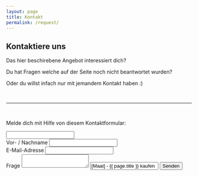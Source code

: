 ```yaml
---
layout: page
title: Kontakt
permalink: /request/
---
```


<h2>Kontaktiere uns</h2>

<p>Das hier beschirebene Angebot interessiert dich? </p>
<p>Du hat Fragen welche auf der Seite noch nicht beantwortet wurden?</p>
<p>Oder du willst infach nur mit jemandem Kontakt haben :)</p>
<br />
<hr />
<br />
<p>Melde dich mit Hilfe von diesem Kontaktformular:</p>

<form action="https://docs.google.com/forms/d/19dFnLboLB3v-exCOCJGwQUkt3Cjr6T_51y1AXnN_U-U/formResponse">
    <label></label>
    <input />
    <br />
    <label for="name" class="bold">Vor- / Nachname</label>
    <input name="entry.1595707891" type="text" id="name" required />
    <br />
    <!-- SINGLE LINE TEXT FIELD -->
    <label for="mail" class="bold">E-Mail-Adresse</label>
    <input name="emailAddress" type="email" id="mail" required />
    <br />
    <!-- MULTI-LINE TEXT FIELD -->
    <label for="question" class="bold">Frage</label>
    <textarea name="entry.1840536700" id="question"></textarea>
    <!-- SINGLE LINE TEXT FIELD -->
    <input class="is--hidden" name="entry.79919581" type="text" id="device" value="[Maat] - {{ page.title }} kaufen" required/>
    <!-- SUBMIT BUTTON -->
    <input class="button" type="submit" value="Senden">
</form>

